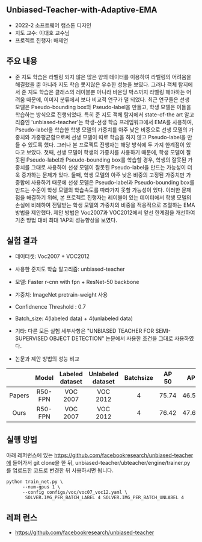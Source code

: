 ## Unbiased-Teacher-with-Adaptive-EMA

- 2022-2 소프트웨어 캡스톤 디자인
- 지도 교수: 이대호 교수님
- 프로젝트 진행자: 배제언

## 주요 내용

-  준 지도 학습은 라벨링 되지 않은 많은 양의 데이터를 이용하여 라벨링의 어려움을 해결했을 뿐 아니라 지도 학습 못지않은 우수한 성능을 보였다.
그러나 객체 탐지에서 준 지도 학습은 클래스의 레이블뿐 아니라 바운딩 박스까지 라벨링 해야하는 어려움 때문에, 이미지 분류에서 보다 비교적 연구가 덜 되었다.
최근 연구들은 선생 모델은 Pseudo-bounding box와 Pseudo-label을 만들고, 학생 모델은 이들을 학습하는 방식으로 진행되었다. 
특히 준 지도 객체 탐지에서 state-of-the art 알고리즘인 'unbiased-teacher'는 학생-선생 학습 프레임워크에서 EMA를 사용하여, 
Pseudo-label을 학습한 학생 모델의 가중치를 아주 낮은 비중으로 선생 모델의 가중치와 가중평균함으로써 선생 모델이 따로 학습을 하지 않고
Pseudo-label을 만들 수 있도록 했다. 그러나 본 프로젝트 진행자는 해당 방식에 두 가지 한계점이 있다고 보았다. 
첫째, 선생 모델이 학생의 가중치를 사용하기 때문에, 학생 모델이 잘못된 Pseudo-label과 Pseudo-bounding box를 학습할 경우, 
학생의 잘못된 가중치를 그대로 사용하여 선생 모델이 잘못된 Pseudo-label을 만드는 가능성이 더욱 증가하는 문제가 있다. 
둘째, 학생 모델의 아주 낮은 비중의 고정된 가중치만 가중합에 사용하기 때문에 선생 모델은 Pseudo-label과 Pseudo-bounding box를 만드는 수준이 
학생 모델의 학습속도를 따라가지 못할 가능성이 있다.  이러한 문제점을 해결하기 위해, 본 프로젝트 진행자는 레이블이 있는 데이터에서 
학생 모델의 손실에 비례하여 전달받는 학생 모델의 가중치의 비중을 적응적으로 조절하는 EMA 방법을 제안했다. 
제안 방법은 Voc2007과 VOC2012에서 앞선 한계점을 개선하여 기존 방법 대비 최대 1AP의 성능향상을 보였다.

## 실험 결과

- 데이터셋: Voc2007 + VOC2012

- 사용한 준지도 학습 알고리즘: unbiased-teacher

- 모델: Faster r-cnn with fpn + ResNet-50 backbone

- 갸중치: ImageNet pretrain-weight 사용

- Confidnence Threshold : 0.7

- Batch_size: 4(labeled data) + 4(unlabeled data)

- 기타: 다른 모든 실험 세부사항은 "UNBIASED TEACHER FOR SEMI-SUPERVISED OBJECT DETECTION" 논문에서 사용한 조건을 그대로 사용하였다.  

- 논문과 제안 방법의 성능 비교

|          |      Model     |    Labeled dataset  |     Unlabeled dataset    |     Batchsize       |     AP 50     |    AP     |
|:-------: |:--------------:|:------------------: | :----------------------: | :-----------------: | :-----------: | :-------: |
|  Papers  |    R50-FPN     |      VOC 2007       |        VOC 2012          |        4            |     75.74     |   46.58   |
|  Ours    |    R50-FPN     |      VOC 2007       |        VOC 2012          |        4            |     76.42     |   47.61   |



## 실행 방법
아래 레퍼런스에 있는 https://github.com/facebookresearch/unbiased-teacher에 들어가서 git clone을 한 뒤, unbiased-teacher/ubteacher/engine/trainer.py
를 업로드한 코드로 변경한 뒤 사용하시면 됩니다.  
```
python train_net.py \
      --num-gpus 1 \
      --config configs/voc/voc07_voc12.yaml \
       SOLVER.IMG_PER_BATCH_LABEL 4 SOLVER.IMG_PER_BATCH_UNLABEL 4
```
## 레퍼 런스
- https://github.com/facebookresearch/unbiased-teacher

